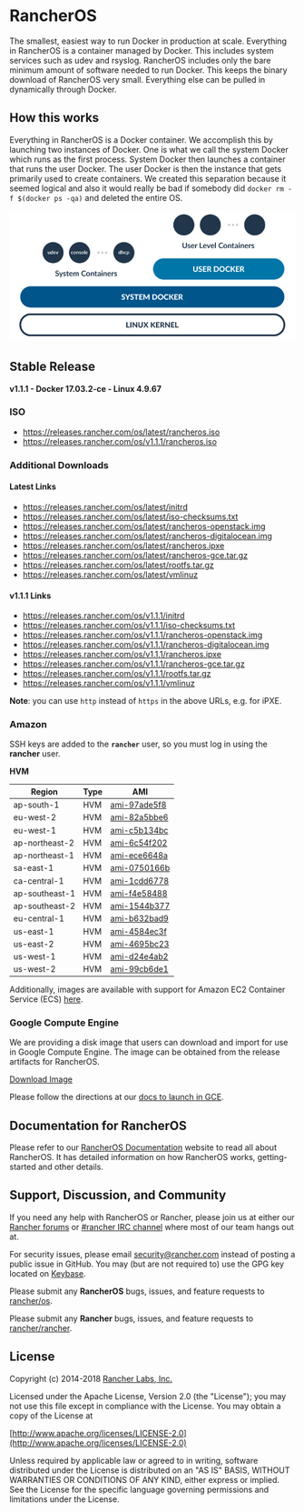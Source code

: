 # RancherOS

The smallest, easiest way to run Docker in production at scale.  Everything in RancherOS is a container managed by Docker.  This includes system services such as udev and rsyslog.  RancherOS includes only the bare minimum amount of software needed to run Docker.  This keeps the binary download of RancherOS very small.  Everything else can be pulled in dynamically through Docker.

## How this works

Everything in RancherOS is a Docker container.  We accomplish this by launching two instances of
Docker.  One is what we call the system Docker which runs as the first process.  System Docker then launches
a container that runs the user Docker.  The user Docker is then the instance that gets primarily
used to create containers.  We created this separation because it seemed logical and also
it would really be bad if somebody did `docker rm -f $(docker ps -qa)` and deleted the entire OS.

![How it works](docs/rancheros.png "How it works")

## Stable Release

**v1.1.1 - Docker 17.03.2-ce - Linux 4.9.67**

### ISO

- https://releases.rancher.com/os/latest/rancheros.iso
- https://releases.rancher.com/os/v1.1.1/rancheros.iso

### Additional Downloads

#### Latest Links

* https://releases.rancher.com/os/latest/initrd
* https://releases.rancher.com/os/latest/iso-checksums.txt
* https://releases.rancher.com/os/latest/rancheros-openstack.img
* https://releases.rancher.com/os/latest/rancheros-digitalocean.img
* https://releases.rancher.com/os/latest/rancheros.ipxe
* https://releases.rancher.com/os/latest/rancheros-gce.tar.gz
* https://releases.rancher.com/os/latest/rootfs.tar.gz
* https://releases.rancher.com/os/latest/vmlinuz

#### v1.1.1 Links

* https://releases.rancher.com/os/v1.1.1/initrd
* https://releases.rancher.com/os/v1.1.1/iso-checksums.txt
* https://releases.rancher.com/os/v1.1.1/rancheros-openstack.img
* https://releases.rancher.com/os/v1.1.1/rancheros-digitalocean.img
* https://releases.rancher.com/os/v1.1.1/rancheros.ipxe
* https://releases.rancher.com/os/v1.1.1/rancheros-gce.tar.gz
* https://releases.rancher.com/os/v1.1.1/rootfs.tar.gz
* https://releases.rancher.com/os/v1.1.1/vmlinuz

**Note**: you can use `http` instead of `https` in the above URLs, e.g. for iPXE.

### Amazon

SSH keys are added to the **`rancher`** user, so you must log in using the **rancher** user.

**HVM**

Region | Type | AMI |
-------|------|------
ap-south-1 | HVM | [ami-97ade5f8](https://ap-south-1.console.aws.amazon.com/ec2/home?region=ap-south-1#launchInstanceWizard:ami=ami-97ade5f8)
eu-west-2 | HVM | [ami-82a5bbe6](https://eu-west-2.console.aws.amazon.com/ec2/home?region=eu-west-2#launchInstanceWizard:ami=ami-82a5bbe6)
eu-west-1 | HVM | [ami-c5b134bc](https://eu-west-1.console.aws.amazon.com/ec2/home?region=eu-west-1#launchInstanceWizard:ami=ami-c5b134bc)
ap-northeast-2 | HVM | [ami-6c54f202](https://ap-northeast-2.console.aws.amazon.com/ec2/home?region=ap-northeast-2#launchInstanceWizard:ami=ami-6c54f202)
ap-northeast-1 | HVM | [ami-ece6648a](https://ap-northeast-1.console.aws.amazon.com/ec2/home?region=ap-northeast-1#launchInstanceWizard:ami=ami-ece6648a)
sa-east-1 | HVM | [ami-0750166b](https://sa-east-1.console.aws.amazon.com/ec2/home?region=sa-east-1#launchInstanceWizard:ami=ami-0750166b)
ca-central-1 | HVM | [ami-1cdd6778](https://ca-central-1.console.aws.amazon.com/ec2/home?region=ca-central-1#launchInstanceWizard:ami=ami-1cdd6778)
ap-southeast-1 | HVM | [ami-f4e58488](https://ap-southeast-1.console.aws.amazon.com/ec2/home?region=ap-southeast-1#launchInstanceWizard:ami=ami-f4e58488)
ap-southeast-2 | HVM | [ami-1544b377](https://ap-southeast-2.console.aws.amazon.com/ec2/home?region=ap-southeast-2#launchInstanceWizard:ami=ami-1544b377)
eu-central-1 | HVM | [ami-b632bad9](https://eu-central-1.console.aws.amazon.com/ec2/home?region=eu-central-1#launchInstanceWizard:ami=ami-b632bad9)
us-east-1 | HVM | [ami-4584ec3f](https://us-east-1.console.aws.amazon.com/ec2/home?region=us-east-1#launchInstanceWizard:ami=ami-4584ec3f)
us-east-2 | HVM | [ami-4695bc23](https://us-east-2.console.aws.amazon.com/ec2/home?region=us-east-2#launchInstanceWizard:ami=ami-4695bc23)
us-west-1 | HVM | [ami-d24e4ab2](https://us-west-1.console.aws.amazon.com/ec2/home?region=us-west-1#launchInstanceWizard:ami=ami-d24e4ab2)
us-west-2 | HVM | [ami-99cb6de1](https://us-west-2.console.aws.amazon.com/ec2/home?region=us-west-2#launchInstanceWizard:ami=ami-99cb6de1)

Additionally, images are available with support for Amazon EC2 Container Service (ECS) [here](https://docs.rancher.com/os/amazon-ecs/#amazon-ecs-enabled-amis).

### Google Compute Engine

We are providing a disk image that users can download and import for use in Google Compute Engine. The image can be obtained from the release artifacts for RancherOS.

[Download Image](https://releases.rancher.com/os/v1.1.1/rancheros-gce.tar.gz)

Please follow the directions at our [docs to launch in GCE](http://docs.rancher.com/os/running-rancheros/cloud/gce/).

## Documentation for RancherOS

Please refer to our [RancherOS Documentation](http://docs.rancher.com/os/) website to read all about RancherOS. It has detailed information on how RancherOS works, getting-started and other details.

## Support, Discussion, and Community
If you need any help with RancherOS or Rancher, please join us at either our [Rancher forums](http://forums.rancher.com) or [#rancher IRC channel](http://webchat.freenode.net/?channels=rancher) where most of our team hangs out at.

For security issues, please email security@rancher.com instead of posting a public issue in GitHub.  You may (but are not required to) use the GPG key located on [Keybase](https://keybase.io/rancher).


Please submit any **RancherOS** bugs, issues, and feature requests to [rancher/os](//github.com/rancher/os/issues).

Please submit any **Rancher** bugs, issues, and feature requests to [rancher/rancher](//github.com/rancher/rancher/issues).

## License

Copyright (c) 2014-2018 [Rancher Labs, Inc.](http://rancher.com)

Licensed under the Apache License, Version 2.0 (the "License");
you may not use this file except in compliance with the License.
You may obtain a copy of the License at

[http://www.apache.org/licenses/LICENSE-2.0](http://www.apache.org/licenses/LICENSE-2.0)

Unless required by applicable law or agreed to in writing, software
distributed under the License is distributed on an "AS IS" BASIS,
WITHOUT WARRANTIES OR CONDITIONS OF ANY KIND, either express or implied.
See the License for the specific language governing permissions and
limitations under the License.
